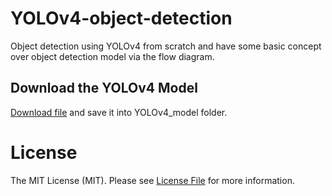 # YOLOv4-object-detection
Object detection using YOLOv4 from scratch and have some basic concept over object detection model via the flow diagram.

## Download the YOLOv4 Model
[Download file](https://github.com/AlexeyAB/darknet/releases/download/darknet_yolo_v3_optimal/yolov4.weights) and save it into YOLOv4_model folder.

# License
The MIT License (MIT). Please see [License File](/LICENSE) for more information.
